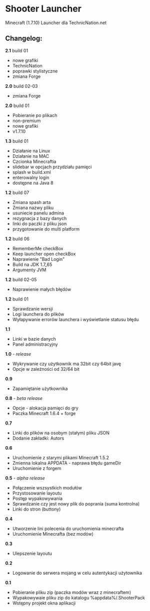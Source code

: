 Shooter Launcher
==========

Minecraft (1.7.10) Launcher dla TechnicNation.net


Changelog:
----------

**2.1** build 01

* nowe grafiki
* TechnicNation
* poprawki stylistyczne
* zmiana Forge

**2.0** build 02-03

* zmiana Forge

**2.0** build 01

* Pobieranie po plikach
* non-premium
* nowe grafiki
* v1.7.10

**1.3** build 01

* Działanie na Linux
* Działanie na MAC
* Czcionka Minecraftia
* slidebar w opcjach przydziału pamięci
* splash w build.xml
* enterowalny login
* dostępne na Java 8

**1.2** build 07

* Zmiana spash arta
* Zmiana nazwy pliku
* usuniecie panelu admina
* rezygnacja z bazy danych
* linki do paczki z pliku json
* przygotowanie do multi platform

**1.2** build 06

* RememberMe checkBox
* Keep launcher open checkBox
* Naprawienie "Bad Login"
* Build na JDK 1.7_65
* Argumenty JVM

**1.2** build 02-05

* Naprawienie małych błędów

**1.2** build 01

* Sprawdzanie wersji
* Logi launchera do plików
* Wyłapywanie errorów launchera i wyświetlanie statusu błędu


**1.1**

* Linki w bazie danych
* Panel administracyjny

**1.0** - *release*

* Wykrywanie czy użytkownik ma 32bit czy 64bit javę
* Opcje w zależności od 32/64 bit

**0.9**

* Zapamiętanie użytkownika

**0.8** - *beta release*

* Opcje - alokacja pamięci do gry
* Paczka Minecraft 1.6.4 + forge

**0.7**

* Linki do plików na osobym (stałym) pliku JSON
* Dodanie zakładki: Autors

**0.6**

* Uruchomienie z starymi plikami Minecraft 1.5.2
* Zmienna lokalna APPDATA - naprawa błędu gameDir
* Uruchomienie z forgem

**0.5** - *alpha release*

* Połączenie wszsystkich modułów
* Przystosowanie layoutu
* Postęp wypakowywania
* Sprawdzanie czy jest nowy plik do poprania (suma kontrolna)
* Linki do stron (buttony)

**0.4**

* Utworzenie lini polecenia do uruchomienia minecrafta
* Uruchomienie Minecrafta (bez modów)

**0.3**

* Ulepszenie layoutu

**0.2**

* Logowanie do serwera mojang w celu autentykacji użytownika

**0.1**

* Pobieranie pliku zip (paczka modów wraz z minecraftem)
* Wypakowywaie pliku zip do katalogu %appdata%/.ShooterPack
* Wstępny projekt okna aplikacji